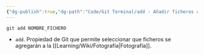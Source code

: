 ```yaml
---
{"dg-publish":true,"dg-path":"Code/Git Terminal/add - Añadir ficheros a la fotografía en Git.md","permalink":"/code/git-terminal/add-anadir-ficheros-a-la-fotografia-en-git/","created":"2024-03-27T16:18","updated":"2024-03-27T16:58"}
---
```


```shell
git add NOMBRE_FICHERO
```
- `add`. Propiedad de Git que permite seleccionar que ficheros se agregarán a la [[Learning/Wiki/Fotografía\|Fotografía]].